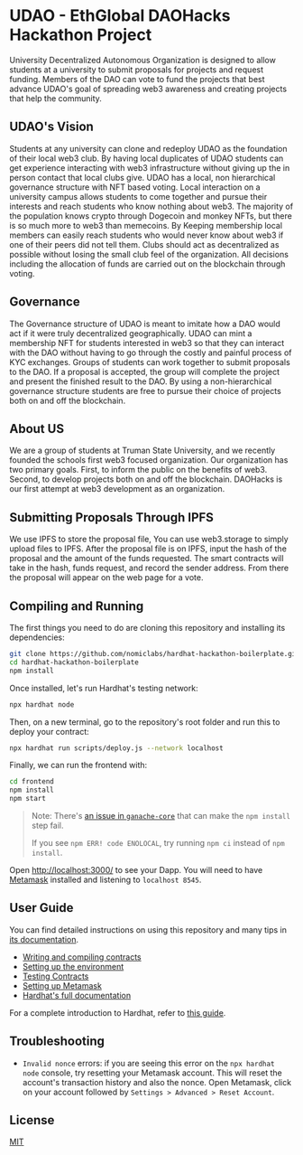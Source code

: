 # UDAO -  EthGlobal DAOHacks Hackathon Project

University Decentralized Autonomous Organization is designed to allow students at a university to submit proposals for projects and request funding. Members of the DAO can vote to fund the projects that  best advance UDAO's goal of spreading web3 awareness and creating projects that help the community.

## UDAO's Vision

Students at any university can clone and redeploy UDAO as the foundation of their local web3 club. By having local duplicates of UDAO students can get experience interacting with web3 infrastructure without giving up the in person contact that local clubs give. UDAO has a local, non hierarchical governance structure with NFT based voting. Local interaction on a university campus allows students to come together and pursue their interests and reach students who know nothing about web3. The majority of the population knows crypto through Dogecoin and monkey NFTs, but there is so much more to web3 than memecoins. By Keeping membership local members can easily reach students who would never know about web3 if one of their peers did not tell them. Clubs should act as decentralized as possible without losing the small club feel of the organization. All decisions including the allocation of funds are carried out on the blockchain through voting.

## Governance

The Governance structure of UDAO is meant to imitate how a DAO would act if it were truly decentralized geographically. UDAO can mint a membership NFT for students interested in web3 so that they can interact with the DAO without having to go through the costly and painful process of KYC exchanges. Groups of students can work together to submit proposals to the DAO. If a proposal is accepted, the group will complete the project and present the finished result to the DAO. By using a non-hierarchical governance structure students are free to pursue their choice of projects both on and off the blockchain.

## About US

We are a group of students at Truman State University, and we recently founded the schools first web3 focused organization. Our organization has two primary goals. First, to inform the public on the benefits of web3. Second, to develop projects both on and off the blockchain. DAOHacks is our first attempt at web3 development as an organization.

## Submitting Proposals Through IPFS

We use IPFS to store the proposal file, You can use web3.storage to simply upload files to IPFS. After the proposal file is on IPFS, input the hash of the proposal and the amount of the funds requested. The smart contracts will take in the hash, funds request, and record the sender address. From there the proposal will appear on the web page for a vote.

## Compiling and Running

The first things you need to do are cloning this repository and installing its
dependencies:

```sh
git clone https://github.com/nomiclabs/hardhat-hackathon-boilerplate.git
cd hardhat-hackathon-boilerplate
npm install
```

Once installed, let's run Hardhat's testing network:

```sh
npx hardhat node
```

Then, on a new terminal, go to the repository's root folder and run this to
deploy your contract:

```sh
npx hardhat run scripts/deploy.js --network localhost
```

Finally, we can run the frontend with:

```sh
cd frontend
npm install
npm start
```

> Note: There's [an issue in `ganache-core`](https://github.com/trufflesuite/ganache-core/issues/650) that can make the `npm install` step fail. 
>
> If you see `npm ERR! code ENOLOCAL`, try running `npm ci` instead of `npm install`.

Open [http://localhost:3000/](http://localhost:3000/) to see your Dapp. You will
need to have [Metamask](https://metamask.io) installed and listening to
`localhost 8545`.

## User Guide

You can find detailed instructions on using this repository and many tips in [its documentation](https://hardhat.org/tutorial).

- [Writing and compiling contracts](https://hardhat.org/tutorial/writing-and-compiling-contracts/)
- [Setting up the environment](https://hardhat.org/tutorial/setting-up-the-environment/)
- [Testing Contracts](https://hardhat.org/tutorial/testing-contracts/)
- [Setting up Metamask](https://hardhat.org/tutorial/hackathon-boilerplate-project.html#how-to-use-it)
- [Hardhat's full documentation](https://hardhat.org/getting-started/)

For a complete introduction to Hardhat, refer to [this guide](https://hardhat.org/getting-started/#overview).

## Troubleshooting

- `Invalid nonce` errors: if you are seeing this error on the `npx hardhat node`
  console, try resetting your Metamask account. This will reset the account's
  transaction history and also the nonce. Open Metamask, click on your account
  followed by `Settings > Advanced > Reset Account`.

## License
[MIT](https://choosealicense.com/licenses/mit/)
